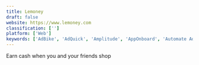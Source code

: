 ```yaml
---
title: Lemoney
draft: false 
website: https://www.lemoney.com
classification: ['']
platform: ['Web']
keywords: ['AdBike', 'AdQuick', 'Amplitude', 'AppOnboard', 'Automate Ads', 'Automate.io', 'Branch Universal Ads', 'Getaround', 'Integromat', 'Rentork', 'Shoelace', 'Spacewolff', 'Tapdaq', 'The Brand Grader', 'WaiveCar', 'Website Grader', 'Wrapify', 'Wrapify DIY']
---
```

Earn cash when you and your friends shop